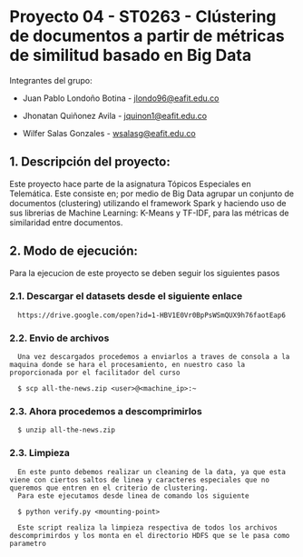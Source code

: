 #  Proyecto 04 - ST0263 - Clústering de documentos a partir de métricas de similitud basado en Big Data

Integrantes del grupo:

* Juan Pablo Londoño Botina - jlondo96@eafit.edu.co

* Jhonatan Quiñonez Avila   - jquinon1@eafit.edu.co

* Wilfer Salas Gonzales     - wsalasg@eafit.edu.co

## 1. Descripción del proyecto:
Este proyecto hace parte de la asignatura Tópicos Especiales en Telemática. Este consiste en; por medio de Big Data agrupar un conjunto de documentos (clustering) utilizando el framework Spark y haciendo uso de sus librerias de Machine Learning: K-Means y TF-IDF, para las métricas de similaridad entre documentos.

## 2. Modo de ejecución:
Para la ejecucion de este proyecto se deben seguir los siguientes pasos

### 2.1. Descargar el datasets desde el siguiente enlace

      https://drive.google.com/open?id=1-HBV1E0Vr0BpPsWSmQUX9h76faotEap6

### 2.2. Envio de archivos

      Una vez descargados procedemos a enviarlos a traves de consola a la maquina donde se hara el procesamiento, en nuestro caso la proporcionada por el facilitador del curso

      $ scp all-the-news.zip <user>@<machine_ip>:~

### 2.3. Ahora procedemos a descomprimirlos

      $ unzip all-the-news.zip

### 2.3. Limpieza

      En este punto debemos realizar un cleaning de la data, ya que esta viene con ciertos saltos de linea y caracteres especiales que no queremos que entren en el criterio de clustering.
      Para este ejecutamos desde linea de comando los siguiente

      $ python verify.py <mounting-point>

      Este script realiza la limpieza respectiva de todos los archivos descomprimirdos y los monta en el directorio HDFS que se le pasa como parametro
